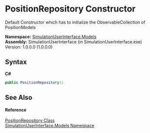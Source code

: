 # PositionRepository Constructor 
 

Default Constructor which has to initialize the ObservableCollection of PositionModels

**Namespace:**&nbsp;<a href="65763977-2250-51c1-3f4f-8c5da206e5aa">SimulationUserInterface.Models</a><br />**Assembly:**&nbsp;SimulationUserInterface (in SimulationUserInterface.exe) Version: 1.0.0.0 (1.0.0.0)

## Syntax

**C#**<br />
``` C#
public PositionRepository()
```


## See Also


#### Reference
<a href="bd60b5cd-2ccb-ed4c-9f42-a30ca4d5e5fd">PositionRepository Class</a><br /><a href="65763977-2250-51c1-3f4f-8c5da206e5aa">SimulationUserInterface.Models Namespace</a><br />
